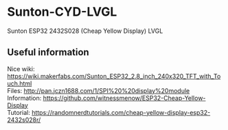 # Sunton-CYD-LVGL
Sunton  ESP32 2432S028 (Cheap Yellow Display) LVGL

## Useful information
Nice wiki:    https://wiki.makerfabs.com/Sunton_ESP32_2.8_inch_240x320_TFT_with_Touch.html   
Files:        http://pan.jczn1688.com/1/SPI%20%20display%20module    
Information:  https://github.com/witnessmenow/ESP32-Cheap-Yellow-Display    
Tutorial:     https://randomnerdtutorials.com/cheap-yellow-display-esp32-2432s028r/    


